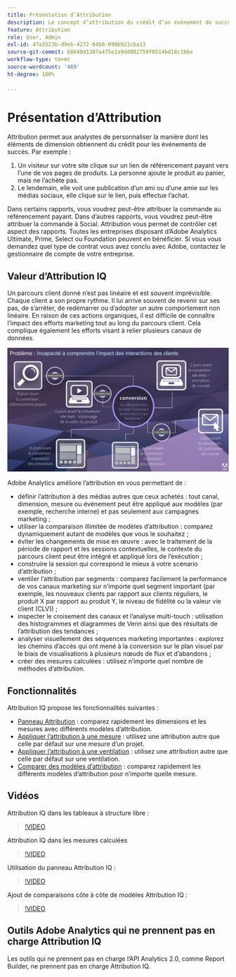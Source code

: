 ```yaml
---
title: Présentation d’Attribution
description: Le concept d’attribution du crédit d’un événement de succès à plusieurs éléments de dimension.
feature: Attribution
role: User, Admin
exl-id: 47a3523b-d9eb-4272-84b8-090b921cba13
source-git-commit: b8640d1387a475e2a9dd082759f0514bd18c1b6e
workflow-type: tm+mt
source-wordcount: '469'
ht-degree: 100%

---
```


# Présentation d’Attribution

Attribution permet aux analystes de personnaliser la manière dont les éléments de dimension obtiennent du crédit pour les événements de succès. Par exemple :

1. Un visiteur sur votre site clique sur un lien de référencement payant vers l’une de vos pages de produits. La personne ajoute le produit au panier, mais ne l’achète pas.
2. Le lendemain, elle voit une publication d’un ami ou d’une amie sur les médias sociaux, elle clique sur le lien, puis effectue l’achat.

Dans certains rapports, vous voudrez peut-être attribuer la commande au référencement payant. Dans d’autres rapports, vous voudrez peut-être attribuer la commande à Social. Attribution vous permet de contrôler cet aspect des rapports. Toutes les entreprises disposant d’Adobe Analytics Ultimate, Prime, Select ou Foundation peuvent en bénéficier. Si vous vous demandez quel type de contrat vous avez conclu avec Adobe, contactez le gestionnaire de compte de votre entreprise.

## Valeur d’Attribution IQ

Un parcours client donné n’est pas linéaire et est souvent imprévisible. Chaque client a son propre rythme. Il lui arrive souvent de revenir sur ses pas, de s’arrêter, de redémarrer ou d’adopter un autre comportement non linéaire. En raison de ces actions organiques, il est difficile de connaître l’impact des efforts marketing tout au long du parcours client. Cela complique également les efforts visant à relier plusieurs canaux de données.

![Problème d’Attribution IQ](assets/attribution_iq_problem.png)

Adobe Analytics améliore l’attribution en vous permettant de :

* définir l’attribution à des médias autres que ceux achetés : tout canal, dimension, mesure ou événement peut être appliqué aux modèles (par exemple, recherche interne) et pas seulement aux campagnes marketing ;
* utiliser la comparaison illimitée de modèles d’attribution : comparez dynamiquement autant de modèles que vous le souhaitez ;
* éviter les changements de mise en œuvre : avec le traitement de la période de rapport et les sessions contextuelles, le contexte du parcours client peut être intégré et appliqué lors de l’exécution ;
* construire la session qui correspond le mieux à votre scénario d’attribution ;
* ventiler l’attribution par segments : comparez facilement la performance de vos canaux marketing sur n’importe quel segment important (par exemple, les nouveaux clients par rapport aux clients réguliers, le produit X par rapport au produit Y, le niveau de fidélité ou la valeur vie client (CLV)) ;
* inspecter le croisement des canaux et l’analyse multi-touch : utilisation des histogrammes et diagrammes de Venn ainsi que des résultats de l’attribution des tendances ;
* analyser visuellement des séquences marketing importantes : explorez les chemins d’accès qui ont mené à la conversion sur le plan visuel par le biais de visualisations à plusieurs nœuds de flux et d’abandons ;
* créer des mesures calculées : utilisez n’importe quel nombre de méthodes d’attribution.

## Fonctionnalités

Attribution IQ propose les fonctionnalités suivantes :

* [Panneau Attribution](../c-panels/attribution.md) : comparez rapidement les dimensions et les mesures avec différents modèles d’attribution.
* [Appliquer l’attribution à une mesure](../visualizations/freeform-table/column-row-settings/column-settings.md) : utilisez une attribution autre que celle par défaut sur une mesure d’un projet.
* [Appliquer l’attribution à une ventilation](../components/dimensions/t-breakdown-fa.md) : utilisez une attribution autre que celle par défaut sur une ventilation.
* [Comparer des modèles d’attribution](../components/apply-create-metrics.md) : comparez rapidement les différents modèles d’attribution pour n’importe quelle mesure.

## Vidéos

Attribution IQ dans les tableaux à structure libre :

>[!VIDEO](https://video.tv.adobe.com/v/23136/?quality=12)

Attribution IQ dans les mesures calculées

>[!VIDEO](https://video.tv.adobe.com/v/23140/?quality=12)

Utilisation du panneau Attribution IQ :

>[!VIDEO](https://video.tv.adobe.com/v/23139/?quality=12)

Ajout de comparaisons côte à côte de modèles Attribution IQ :

>[!VIDEO](https://video.tv.adobe.com/v/23651/?quality=12)

## Outils Adobe Analytics qui ne prennent pas en charge Attribution IQ

Les outils qui ne prennent pas en charge l’API Analytics 2.0, comme Report Builder, ne prennent pas en charge Attribution IQ.
